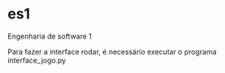 # es1
Engenharia de software 1

Para fazer a interface rodar, é necessário executar o programa interface_jogo.py
